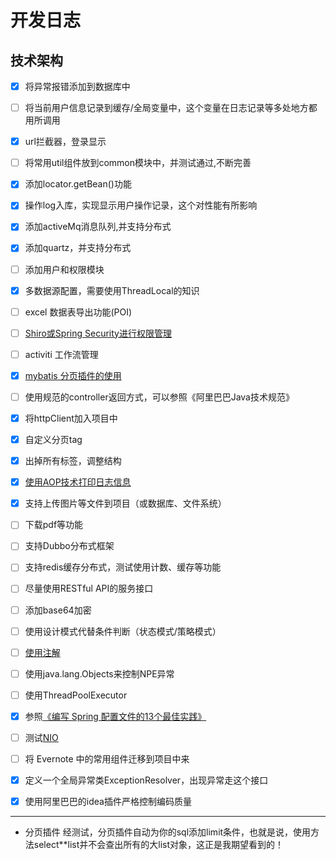 # 开发日志

## 技术架构
- [x] 将异常报错添加到数据库中
- [ ] 将当前用户信息记录到缓存/全局变量中，这个变量在日志记录等多处地方都用所调用
- [x] url拦截器，登录显示
- [ ] 将常用util组件放到common模块中，并测试通过,不断完善
- [x] 添加locator.getBean()功能
- [x] 操作log入库，实现显示用户操作记录，这个对性能有所影响
- [x] 添加activeMq消息队列,并支持分布式
- [x] 添加quartz，并支持分布式
- [ ] 添加用户和权限模块
- [x] 多数据源配置，需要使用ThreadLocal的知识
- [ ] excel 数据表导出功能(POI)
- [ ] [Shiro或Spring Security进行权限管理](https://www.cnblogs.com/aoeiuv/p/5868128.html)
- [ ] activiti 工作流管理
- [x] [mybatis 分页插件的使用](http://blog.csdn.net/isea533/article/details/28921533)
- [ ] 使用规范的controller返回方式，可以参照《阿里巴巴Java技术规范》
- [x] 将httpClient加入项目中
- [x] 自定义分页tag
- [x] 出掉所有标签，调整结构
- [x] [使用AOP技术打印日志信息](http://blog.didispace.com/cxy-wsm-zml-3/)
- [x] 支持上传图片等文件到项目（或数据库、文件系统）
- [ ] 下载pdf等功能
- [ ] 支持Dubbo分布式框架
- [ ] 支持redis缓存分布式，测试使用计数、缓存等功能
- [ ] 尽量使用RESTful API的服务接口
- [ ] 添加base64加密
- [ ] 使用设计模式代替条件判断（状态模式/策略模式）
- [ ] [使用注解](http://www.jasongj.com/2016/01/17/Java1_%E6%B3%A8%E8%A7%A3Annotation/)
- [ ] 使用java.lang.Objects来控制NPE异常
- [ ] 使用ThreadPoolExecutor
- [x] 参照[《编写 Spring 配置文件的13个最佳实践》](https://dev-cheats.com/java/best-practices-for-writing-spring-configuration-files.html)
- [ ] 测试[NIO](http://ifeve.com/java-nio-all/)
- [ ] 将 Evernote 中的常用组件迁移到项目中来
- [x] 定义一个全局异常类ExceptionResolver，出现异常走这个接口
- [x] 使用阿里巴巴的idea插件严格控制编码质量




---

- 分页插件
经测试，分页插件自动为你的sql添加limit条件，也就是说，使用方法select**list并不会查出所有的大list对象，这正是我期望看到的！
